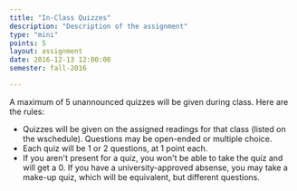 ```yaml
---
title: "In-Class Quizzes"
description: "Description of the assignment"
type: "mini"
points: 5
layout: assignment
date: 2016-12-13 12:00:00
semester: fall-2016

---
```


A maximum of 5 unannounced quizzes will be given during class.  Here are the rules:

* Quizzes will be given on the assigned readings for that class (listed on the wschedule).  Questions may be open-ended or multiple choice.
* Each quiz will be 1 or 2 questions, at 1 point each.
* If you aren't present for a quiz, you won't be able to take the quiz and will get a 0.  If you have a university-approved absense, you may take a make-up quiz, which will be equivalent, but different questions.
